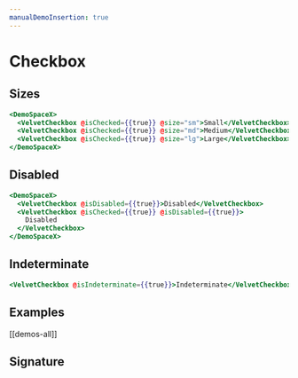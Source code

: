 ```yaml
---
manualDemoInsertion: true
---
```


# Checkbox

## Sizes

```hbs preview-template
<DemoSpaceX>
  <VelvetCheckbox @isChecked={{true}} @size="sm">Small</VelvetCheckbox>
  <VelvetCheckbox @isChecked={{true}} @size="md">Medium</VelvetCheckbox>
  <VelvetCheckbox @isChecked={{true}} @size="lg">Large</VelvetCheckbox>
</DemoSpaceX>
```

## Disabled

```hbs preview-template
<DemoSpaceX>
  <VelvetCheckbox @isDisabled={{true}}>Disabled</VelvetCheckbox>
  <VelvetCheckbox @isChecked={{true}} @isDisabled={{true}}>
    Disabled
  </VelvetCheckbox>
</DemoSpaceX>
```

## Indeterminate

```hbs preview-template
<VelvetCheckbox @isIndeterminate={{true}}>Indeterminate</VelvetCheckbox>
```

## Examples

[[demos-all]]

## Signature

<!-- component-signature: velvet-checkbox -->
